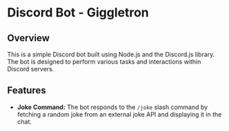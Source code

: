 # Discord Bot - Giggletron

## Overview

This is a simple Discord bot built using Node.js and the Discord.js library. The bot is designed to perform various tasks and interactions within Discord servers.

## Features

- **Joke Command:** The bot responds to the `/joke` slash command by fetching a random joke from an external joke API and displaying it in the chat.
